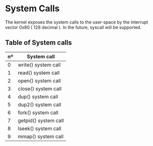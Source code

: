 # System Calls

The kernel exposes the system calls to the user-space by the interrupt vector 0x80 ( 128 decimal ). In the future, syscall will be supported.

## Table of System calls

| nº| System call         |
|---|---------------------|
| 0 | write() system call |
| 1 | read() system call  |
| 2 | open() system call  |
| 3 | close() system call  |
| 4 | dup() system call |
| 5 | dup2() system call |
| 6 | fork() system call |
| 7 | getpid() system call |
| 8 | lseek() system call |
| 9 | mmap() system call |
